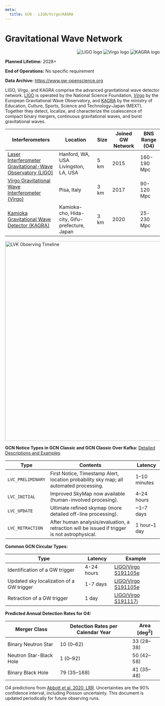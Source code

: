 ```yaml
---
meta:
  title: GCN - LIGO/Virgo/KAGRA
---
```


# Gravitational Wave Network

<div
  align="right"
  className="grid-col-6 mobile-lg:grid-col-4 tablet:grid-col-2 desktop:grid-col-3">
  <img 
      src="/_static/img/lsc-logo.png"
      alt="LIGO logo"
  />
  <img 
    src="/_static/img/virgo-logo.png"
    alt="Virgo logo"
  />
  <img 
    src="/_static/img/kagra-logo.png"
    alt="KAGRA logo"
  />
</div>

**Planned Lifetime:** 2028+

**End of Operations:** No specific requirement

**Data Archive:**
https://www.gw-openscience.org

LIGO, Virgo, and KAGRA comprise the advanced gravitational wave detector network. [LIGO](https://www.ligo.org/) is operated by the National Science Foundation, [Virgo](https://www.virgo-gw.eu/) by the European Gravitational Wave Observatory, and [KAGRA](https://gwcenter.icrr.u-tokyo.ac.jp/en/) by the ministry of Education, Culture, Sports, Science and Technology-Japan (MEXT). Together they detect, localize, and characterize the coalescence of compact binary mergers, continuous gravitational waves, and burst gravitational waves.

| Interferometers                                                                        | Location                                       | Size | Joined GW Network | BNS Range (O4) |
| -------------------------------------------------------------------------------------- | ---------------------------------------------- | ---- | ----------------- | -------------- |
| [Laser Interferometer Gravitational-Wave Observatory (LIGO)](https://www.ligo.org)     | Hanford, WA, USA Livingston, LA, USA           | 5 km | 2015              | 160-190 Mpc    |
| [Virgo Gravitational Wave Interferometer (Virgo)](https://www.virgo-gw.eu)             | Pisa, Italy                                    | 3 km | 2017              | 90-120 Mpc     |
| [Kamioka Gravitational Wave Detector (KAGRA)](https://gwcenter.icrr.u-tokyo.ac.jp/en/) | Kamioka-cho, Hida-city, Gifu-prefecture, Japan | 3 km | 2020              | 25-230 Mpc     |

<img
  src="https://observing.docs.ligo.org/plan/_images/ObsScen_timeline.png"
  width="650"
  aligh="center"
  alt="LVK Observing Timeline"
/>

**GCN Notice Types in GCN Classic and GCN Classic Over Kafka:**
[Detailed Descriptions and Examples](https://gcn.gsfc.nasa.gov/lvc.html)

| Type              | Contents                                                                                      | Latency      |
| ----------------- | --------------------------------------------------------------------------------------------- | ------------ |
| `LVC_PRELIMINARY` | First Notice, Timestamp Alert, location probability sky map; all automated processing.        | 1–10 minutes |
| `LVC_INITIAL`     | Improved SkyMap now available (human-involved procesing).                                     | 4–24 hours   |
| `LVC_UPDATE`      | Ultimate refined skymap (more detailed off-line processing).                                  | ~1–7 days    |
| `LVC_RETRACTION`  | After human analysis/evaluation, a retraction will be issued if trigger is not astrophysical. | 1 hour–1 day |

**Common GCN Circular Types:**

| Type                                     | Latency    | Example                                                          |
| ---------------------------------------- | ---------- | ---------------------------------------------------------------- |
| Identification of a GW trigger           | 4-24 hours | [LIGO/Virgo S191105e](https://gcn.gsfc.nasa.gov/gcn3/26182.gcn3) |
| Updated sky localization of a GW trigger | 1-7 days   | [LIGO/Virgo S191105e](https://gcn.gsfc.nasa.gov/gcn3/26245.gcn3) |
| Retraction of a GW trigger               | 1 day      | [LIGO/Virgo S191117j](https://gcn.gsfc.nasa.gov/gcn3/26254.gcn3) |

**Predicted Annual Detection Rates for O4:**

| Merger Class            | Detection Rates per Calendar Year | Area [deg<sup>2</sup>] |
| ----------------------- | --------------------------------- | ---------------------- |
| Binary Neutron Star     | 10 (0–62)                         | 33 (28–38)             |
| Neutron Star-Black Hole | 1 (0–92)                          | 50 (42–58)             |
| Binary Black Hole       | 79 (35–168)                       | 41 (35–48)             |

O4 predictions from [Abbott et al. 2020, LRR](https://link.springer.com/article/10.1007/s41114-020-00026-9). Uncertainties are the 90% confidence interval, including Poisson uncertainty. This document is updated periodically for future observing runs.
